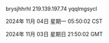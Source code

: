 brysjhhrhl 219.139.197.74 yqqlmgsycl

2024年 11月 04日 星期一 05:50:02 CST

2024年 11月 03日 星期日 21:50:02 GMT
